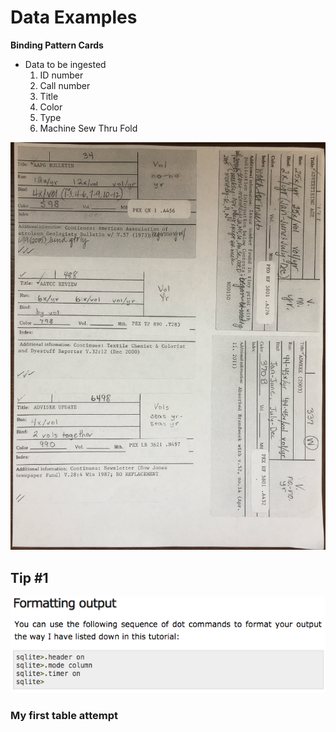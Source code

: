 # Data Examples

**Binding Pattern Cards**
  * Data to be ingested
    1. ID number
    2. Call number
    3. Title
    4. Color
    5. Type
    6. Machine Sew Thru Fold

![bpcs](/media/example_BPCs.jpg)

## Tip #1

![format](/media/format_output.png)

### My first table attempt 
